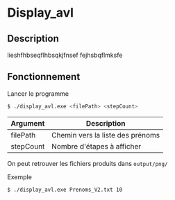 # Display_avl

## Description
lieshfhbseqflhbsqkjfnsef
fejhsbqflmksfe

## Fonctionnement
Lancer le programme
```bash
$ ./display_avl.exe <filePath> <stepCount>
```
| Argument | Description | 
| - | - |
| filePath | Chemin vers la liste des prénoms |
| stepCount | Nombre d'étapes à afficher |

On peut retrouver les fichiers produits dans `output/png/`

Exemple
```bash
$ ./display_avl.exe Prenoms_V2.txt 10
```